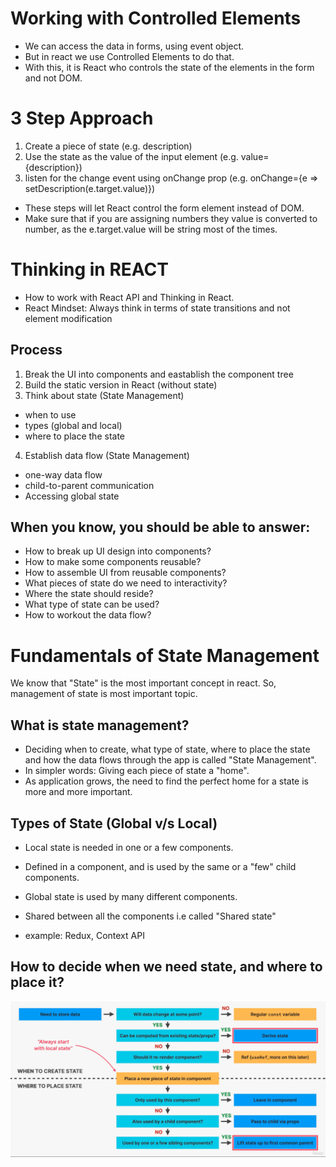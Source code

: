 # Working with Controlled Elements

- We can access the data in forms, using event object.
- But in react we use Controlled Elements to do that.
- With this, it is React who controls the state of the elements in the form and not DOM.

# 3 Step Approach

1. Create a piece of state (e.g. description)
2. Use the state as the value of the input element (e.g. value={description})
3. listen for the change event using onChange prop (e.g. onChange={e => setDescription(e.target.value)})

- These steps will let React control the form element instead of DOM.
- Make sure that if you are assigning numbers they value is converted to number, as the e.target.value will be string most of the times.

# Thinking in REACT

- How to work with React API and Thinking in React.
- React Mindset: Always think in terms of state transitions and not element modification

## Process

1. Break the UI into components and eastablish the component tree
2. Build the static version in React (without state)
3. Think about state (State Management)

- when to use
- types (global and local)
- where to place the state

4. Establish data flow (State Management)

- one-way data flow
- child-to-parent communication
- Accessing global state

## When you know, you should be able to answer:

- How to break up UI design into components?
- How to make some components reusable?
- How to assemble UI from reusable components?
- What pieces of state do we need to interactivity?
- Where the state should reside?
- What type of state can be used?
- How to workout the data flow?

# Fundamentals of State Management

We know that "State" is the most important concept in react. So, management of state is most important topic.

## What is state management?

- Deciding when to create, what type of state, where to place the state and how the data flows through the app is called "State Management".
- In simpler words: Giving each piece of state a "home".
- As application grows, the need to find the perfect home for a state is more and more important.

## Types of State (Global v/s Local)

- Local state is needed in one or a few components.
- Defined in a component, and is used by the same or a "few" child components.

- Global state is used by many different components.
- Shared between all the components i.e called "Shared state"
- example: Redux, Context API

## How to decide when we need state, and where to place it?

![alt text](when_and_where.png)
